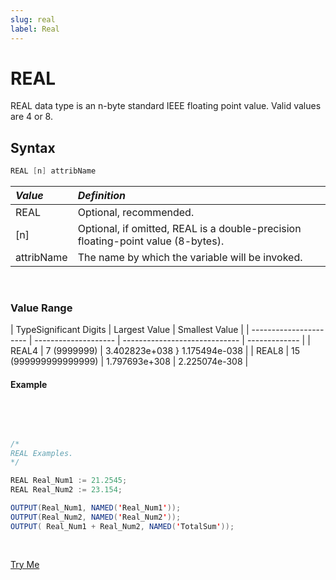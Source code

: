 ```yaml
---
slug: real
label: Real
---
```


# REAL

REAL data type is an n-byte standard IEEE floating point value. Valid values are 4 or 8.

## Syntax

```java
REAL [n] attribName
```

| _Value_    | _Definition_                                                                     |
| :--------- | :------------------------------------------------------------------------------- |
| REAL       | Optional, recommended.                                                           |
| [n]        | Optional, if omitted, REAL is a double-precision floating-point value (8-bytes). |
| attribName | The name by which the variable will be invoked.                                  |

</br>

### Value Range

| TypeSignificant Digits | Largest Value        | Smallest Value                |
| ---------------------- | -------------------- | ----------------------------- | ------------- |
| REAL4                  | 7 (9999999)          | 3.402823e+038 } 1.175494e-038 |
| REAL8                  | 15 (999999999999999) | 1.797693e+308                 | 2.225074e-308 |

#### Example

<br>
<pre id="TypeReal_Exp">

```java
/*
REAL Examples.
*/

REAL Real_Num1 := 21.2545;
REAL Real_Num2 := 23.154;

OUTPUT(Real_Num1, NAMED('Real_Num1'));
OUTPUT(Real_Num2, NAMED('Real_Num2'));
OUTPUT( Real_Num1 + Real_Num2, NAMED('TotalSum'));

```

</pre>
<a class="trybutton" href="javascript:OpenECLEditor(['TypeReal_Exp'])"> Try Me </a>

</br>
</br>

